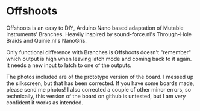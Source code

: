# Offshoots
Offshoots is an easy to DIY, Arduino Nano based adaptation of
Mutable Instruments' Branches. Heavily inspired by sound-force.nl's Through-Hole Braids and Quinie.nl's NanoGris.

Only functional difference with Branches is Offshoots doesn't "remember" which output is high when leaving latch mode and coming back to it again. It needs a new input to latch to one of the outputs.

The photos included are of the prototype version of the board. I messed up the silkscreen, but that has been corrected. If you have some boards made, please send me photos! I also corrected a couple of other minor errors, so technically, this version of the board on github is untested, but I am very confident it works as intended.
